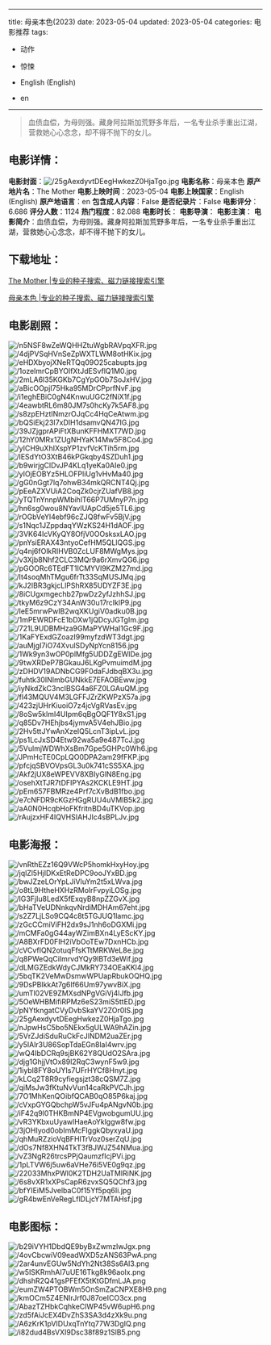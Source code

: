 
---
title: 母亲本色(2023)
date: 2023-05-04
updated: 2023-05-04
categories: 电影推荐
tags:
- 动作
- 惊悚

- English (English)
- en
---


> 血债血偿，为母则强。藏身阿拉斯加荒野多年后，一名专业杀手重出江湖，营救她心心念念，却不得不抛下的女儿。

## **电影详情**：

**电影封面**：<img src="https://image.tmdb.org/t/p/w200/25gAexdyvtDEegHwkezZ0HjaTgo.jpg" alt="/25gAexdyvtDEegHwkezZ0HjaTgo.jpg" title="/25gAexdyvtDEegHwkezZ0HjaTgo.jpg">
**电影名称**：母亲本色
**原产地片名**：The Mother
**电影上映时间**：2023-05-04
**电影上映国家**：English (English)
**原产地语言**：en
**包含成人内容**：False
**是否纪录片**：False
**电影评分**：6.686
**评分人数**：1124
**热门程度**：82.088
**电影时长**：
**电影导演**：
**电影主演**：
**电影简介**：血债血偿，为母则强。藏身阿拉斯加荒野多年后，一名专业杀手重出江湖，营救她心心念念，却不得不抛下的女儿。

## **下载地址**：
[The Mother |专业的种子搜索、磁力链接搜索引擎](https://movie.amd794.com:2083/?search=The%20Mother&ordering=&mode=match_phrase&page_size=10&page=1)

[母亲本色 |专业的种子搜索、磁力链接搜索引擎](https://movie.amd794.com:2083/?search=%E6%AF%8D%E4%BA%B2%E6%9C%AC%E8%89%B2&ordering=&mode=match_phrase&page_size=10&page=1)
 

## **电影剧照**：
<img src="https://image.tmdb.org/t/p/original/n5NSF8wZeWQHHZtuWgbRAVpqXFR.jpg" alt="/n5NSF8wZeWQHHZtuWgbRAVpqXFR.jpg" title="/n5NSF8wZeWQHHZtuWgbRAVpqXFR.jpg"><img src="https://image.tmdb.org/t/p/original/4djPVSqHVnSeZpWXTLWM8otHKix.jpg" alt="/4djPVSqHVnSeZpWXTLWM8otHKix.jpg" title="/4djPVSqHVnSeZpWXTLWM8otHKix.jpg"><img src="https://image.tmdb.org/t/p/original/eHDXbyojXNeRTQq09O25cabupts.jpg" alt="/eHDXbyojXNeRTQq09O25cabupts.jpg" title="/eHDXbyojXNeRTQq09O25cabupts.jpg"><img src="https://image.tmdb.org/t/p/original/1ozelmrCpBYOlfXtJdESvflQ1M0.jpg" alt="/1ozelmrCpBYOlfXtJdESvflQ1M0.jpg" title="/1ozelmrCpBYOlfXtJdESvflQ1M0.jpg"><img src="https://image.tmdb.org/t/p/original/2mLA6l35KGKb7CgYpGOb7SoJxHV.jpg" alt="/2mLA6l35KGKb7CgYpGOb7SoJxHV.jpg" title="/2mLA6l35KGKb7CgYpGOb7SoJxHV.jpg"><img src="https://image.tmdb.org/t/p/original/aBicOOpjI75Hka95MDrCPprfNvF.jpg" alt="/aBicOOpjI75Hka95MDrCPprfNvF.jpg" title="/aBicOOpjI75Hka95MDrCPprfNvF.jpg"><img src="https://image.tmdb.org/t/p/original/i1eghEBiC0gN4KnwuUGC2fNiX1f.jpg" alt="/i1eghEBiC0gN4KnwuUGC2fNiX1f.jpg" title="/i1eghEBiC0gN4KnwuUGC2fNiX1f.jpg"><img src="https://image.tmdb.org/t/p/original/4eawbtRL6m80JM7s0hcKy7k5AF8.jpg" alt="/4eawbtRL6m80JM7s0hcKy7k5AF8.jpg" title="/4eawbtRL6m80JM7s0hcKy7k5AF8.jpg"><img src="https://image.tmdb.org/t/p/original/s8zpEHztINmzrOJqCc4HqCeAtwm.jpg" alt="/s8zpEHztINmzrOJqCc4HqCeAtwm.jpg" title="/s8zpEHztINmzrOJqCc4HqCeAtwm.jpg"><img src="https://image.tmdb.org/t/p/original/bQSiEkj23I7xDIH1dsamvQN47IG.jpg" alt="/bQSiEkj23I7xDIH1dsamvQN47IG.jpg" title="/bQSiEkj23I7xDIH1dsamvQN47IG.jpg"><img src="https://image.tmdb.org/t/p/original/39JZjgprAPiFtXBunKFFHMXT7WD.jpg" alt="/39JZjgprAPiFtXBunKFFHMXT7WD.jpg" title="/39JZjgprAPiFtXBunKFFHMXT7WD.jpg"><img src="https://image.tmdb.org/t/p/original/12hY0MRx1ZUgNHYaK14Mw5F8Co4.jpg" alt="/12hY0MRx1ZUgNHYaK14Mw5F8Co4.jpg" title="/12hY0MRx1ZUgNHYaK14Mw5F8Co4.jpg"><img src="https://image.tmdb.org/t/p/original/yICH9uXhIXspYP1zvfVcKTih5rm.jpg" alt="/yICH9uXhIXspYP1zvfVcKTih5rm.jpg" title="/yICH9uXhIXspYP1zvfVcKTih5rm.jpg"><img src="https://image.tmdb.org/t/p/original/lESdYtO3XtB46kPGkqby4SZDuh1.jpg" alt="/lESdYtO3XtB46kPGkqby4SZDuh1.jpg" title="/lESdYtO3XtB46kPGkqby4SZDuh1.jpg"><img src="https://image.tmdb.org/t/p/original/b9wirjgClDvJP4KLq1yeKa0AIe0.jpg" alt="/b9wirjgClDvJP4KLq1yeKa0AIe0.jpg" title="/b9wirjgClDvJP4KLq1yeKa0AIe0.jpg"><img src="https://image.tmdb.org/t/p/original/yIOjEOBYz5HLOFPliUg1vHvMa40.jpg" alt="/yIOjEOBYz5HLOFPliUg1vHvMa40.jpg" title="/yIOjEOBYz5HLOFPliUg1vHvMa40.jpg"><img src="https://image.tmdb.org/t/p/original/gG0nGgt7lq7ohwB34mkQRCNT4Qj.jpg" alt="/gG0nGgt7lq7ohwB34mkQRCNT4Qj.jpg" title="/gG0nGgt7lq7ohwB34mkQRCNT4Qj.jpg"><img src="https://image.tmdb.org/t/p/original/pEeAZXVUiA2CoqZk0cjrZUafVB8.jpg" alt="/pEeAZXVUiA2CoqZk0cjrZUafVB8.jpg" title="/pEeAZXVUiA2CoqZk0cjrZUafVB8.jpg"><img src="https://image.tmdb.org/t/p/original/yTQTnYnnpWMbihlT66P7UMnyP7n.jpg" alt="/yTQTnYnnpWMbihlT66P7UMnyP7n.jpg" title="/yTQTnYnnpWMbihlT66P7UMnyP7n.jpg"><img src="https://image.tmdb.org/t/p/original/hn6sg0wou8NYavlUApCd5je5TL6.jpg" alt="/hn6sg0wou8NYavlUApCd5je5TL6.jpg" title="/hn6sg0wou8NYavlUApCd5je5TL6.jpg"><img src="https://image.tmdb.org/t/p/original/rOGbVeYl4ebf96cZJQ8fwFv5BjV.jpg" alt="/rOGbVeYl4ebf96cZJQ8fwFv5BjV.jpg" title="/rOGbVeYl4ebf96cZJQ8fwFv5BjV.jpg"><img src="https://image.tmdb.org/t/p/original/s1Nqc1JZppdaqYWzKS24H1dAOF.jpg" alt="/s1Nqc1JZppdaqYWzKS24H1dAOF.jpg" title="/s1Nqc1JZppdaqYWzKS24H1dAOF.jpg"><img src="https://image.tmdb.org/t/p/original/3VK64IcVKyQY8OfjV0OOsksxLAO.jpg" alt="/3VK64IcVKyQY8OfjV0OOsksxLAO.jpg" title="/3VK64IcVKyQY8OfjV0OOsksxLAO.jpg"><img src="https://image.tmdb.org/t/p/original/pnYsiERAX43ntyoCefHM5QLlQGS.jpg" alt="/pnYsiERAX43ntyoCefHM5QLlQGS.jpg" title="/pnYsiERAX43ntyoCefHM5QLlQGS.jpg"><img src="https://image.tmdb.org/t/p/original/q4nj6fOlkRIHVB0ZcLUF8MWgMys.jpg" alt="/q4nj6fOlkRIHVB0ZcLUF8MWgMys.jpg" title="/q4nj6fOlkRIHVB0ZcLUF8MWgMys.jpg"><img src="https://image.tmdb.org/t/p/original/v3Xjb8Nhf2CLC3MQr9a6rXmvQG6.jpg" alt="/v3Xjb8Nhf2CLC3MQr9a6rXmvQG6.jpg" title="/v3Xjb8Nhf2CLC3MQr9a6rXmvQG6.jpg"><img src="https://image.tmdb.org/t/p/original/pGOORc6TEdFT1ICMYVl9KZM27md.jpg" alt="/pGOORc6TEdFT1ICMYVl9KZM27md.jpg" title="/pGOORc6TEdFT1ICMYVl9KZM27md.jpg"><img src="https://image.tmdb.org/t/p/original/lt4soqMhTMgu6frTt33SqMUSJMq.jpg" alt="/lt4soqMhTMgu6frTt33SqMUSJMq.jpg" title="/lt4soqMhTMgu6frTt33SqMUSJMq.jpg"><img src="https://image.tmdb.org/t/p/original/kJ2IBR3gkjcLlPShRX85UDYZF3E.jpg" alt="/kJ2IBR3gkjcLlPShRX85UDYZF3E.jpg" title="/kJ2IBR3gkjcLlPShRX85UDYZF3E.jpg"><img src="https://image.tmdb.org/t/p/original/8iCUgxmgechb27pwDz2yfJzhhSJ.jpg" alt="/8iCUgxmgechb27pwDz2yfJzhhSJ.jpg" title="/8iCUgxmgechb27pwDz2yfJzhhSJ.jpg"><img src="https://image.tmdb.org/t/p/original/tkyM6z9CzY34AnW30u17rcIklP9.jpg" alt="/tkyM6z9CzY34AnW30u17rcIklP9.jpg" title="/tkyM6z9CzY34AnW30u17rcIklP9.jpg"><img src="https://image.tmdb.org/t/p/original/leE5mrwPwIB2wqXKUgiV0adku0B.jpg" alt="/leE5mrwPwIB2wqXKUgiV0adku0B.jpg" title="/leE5mrwPwIB2wqXKUgiV0adku0B.jpg"><img src="https://image.tmdb.org/t/p/original/1mPEWRDFcE1bDXw1jQDcyJGTgIm.jpg" alt="/1mPEWRDFcE1bDXw1jQDcyJGTgIm.jpg" title="/1mPEWRDFcE1bDXw1jQDcyJGTgIm.jpg"><img src="https://image.tmdb.org/t/p/original/721L9UDBMHza9GMaPYWHaI1Gc9F.jpg" alt="/721L9UDBMHza9GMaPYWHaI1Gc9F.jpg" title="/721L9UDBMHza9GMaPYWHaI1Gc9F.jpg"><img src="https://image.tmdb.org/t/p/original/1KaFYExdGZoazI99myfzdWT3dgt.jpg" alt="/1KaFYExdGZoazI99myfzdWT3dgt.jpg" title="/1KaFYExdGZoazI99myfzdWT3dgt.jpg"><img src="https://image.tmdb.org/t/p/original/auMjgI7iO74XvulSDyNpYcn8156.jpg" alt="/auMjgI7iO74XvulSDyNpYcn8156.jpg" title="/auMjgI7iO74XvulSDyNpYcn8156.jpg"><img src="https://image.tmdb.org/t/p/original/1Wk9yn3wOP0plMfg5UDDZgEWlDe.jpg" alt="/1Wk9yn3wOP0plMfg5UDDZgEWlDe.jpg" title="/1Wk9yn3wOP0plMfg5UDDZgEWlDe.jpg"><img src="https://image.tmdb.org/t/p/original/9twXRDeP7BGkauJ6LKgPvmuimdM.jpg" alt="/9twXRDeP7BGkauJ6LKgPvmuimdM.jpg" title="/9twXRDeP7BGkauJ6LKgPvmuimdM.jpg"><img src="https://image.tmdb.org/t/p/original/zDHDV19ADNbCG9F0daFJdbqBX3u.jpg" alt="/zDHDV19ADNbCG9F0daFJdbqBX3u.jpg" title="/zDHDV19ADNbCG9F0daFJdbqBX3u.jpg"><img src="https://image.tmdb.org/t/p/original/fuhtk30INImbGUNkkE7EFAOBEww.jpg" alt="/fuhtk30INImbGUNkkE7EFAOBEww.jpg" title="/fuhtk30INImbGUNkkE7EFAOBEww.jpg"><img src="https://image.tmdb.org/t/p/original/iyNkdZkC3ncIBSG4a6FZ0LGAuQM.jpg" alt="/iyNkdZkC3ncIBSG4a6FZ0LGAuQM.jpg" title="/iyNkdZkC3ncIBSG4a6FZ0LGAuQM.jpg"><img src="https://image.tmdb.org/t/p/original/fl43MQUV4M3LGFFJZrZKWPzX57a.jpg" alt="/fl43MQUV4M3LGFFJZrZKWPzX57a.jpg" title="/fl43MQUV4M3LGFFJZrZKWPzX57a.jpg"><img src="https://image.tmdb.org/t/p/original/423zjUHrKiuoiO7z4jcVgRVasEv.jpg" alt="/423zjUHrKiuoiO7z4jcVgRVasEv.jpg" title="/423zjUHrKiuoiO7z4jcVgRVasEv.jpg"><img src="https://image.tmdb.org/t/p/original/8oSw5klmI4UIpm6qBgOQF1Y8xS1.jpg" alt="/8oSw5klmI4UIpm6qBgOQF1Y8xS1.jpg" title="/8oSw5klmI4UIpm6qBgOQF1Y8xS1.jpg"><img src="https://image.tmdb.org/t/p/original/q85Dv7HEhjbs4jymvA5V4ehJBio.jpg" alt="/q85Dv7HEhjbs4jymvA5V4ehJBio.jpg" title="/q85Dv7HEhjbs4jymvA5V4ehJBio.jpg"><img src="https://image.tmdb.org/t/p/original/2Hv5ttJYwAnXzeIQ5LcnT3ipLvL.jpg" alt="/2Hv5ttJYwAnXzeIQ5LcnT3ipLvL.jpg" title="/2Hv5ttJYwAnXzeIQ5LcnT3ipLvL.jpg"><img src="https://image.tmdb.org/t/p/original/ps1LcJxSD4Etw92wa5a9e487TcJ.jpg" alt="/ps1LcJxSD4Etw92wa5a9e487TcJ.jpg" title="/ps1LcJxSD4Etw92wa5a9e487TcJ.jpg"><img src="https://image.tmdb.org/t/p/original/5VulmjWDWhXsBm7Gpe5GHPc0Wh6.jpg" alt="/5VulmjWDWhXsBm7Gpe5GHPc0Wh6.jpg" title="/5VulmjWDWhXsBm7Gpe5GHPc0Wh6.jpg"><img src="https://image.tmdb.org/t/p/original/JPmHcTE0CpLQO0DPA2am29fFKP.jpg" alt="/JPmHcTE0CpLQO0DPA2am29fFKP.jpg" title="/JPmHcTE0CpLQO0DPA2am29fFKP.jpg"><img src="https://image.tmdb.org/t/p/original/pfcjqSBVOVpsGL3u0k741cSS5XA.jpg" alt="/pfcjqSBVOVpsGL3u0k741cSS5XA.jpg" title="/pfcjqSBVOVpsGL3u0k741cSS5XA.jpg"><img src="https://image.tmdb.org/t/p/original/Akf2jUX8eWPEVV8XBIyGlN8Eng.jpg" alt="/Akf2jUX8eWPEVV8XBIyGlN8Eng.jpg" title="/Akf2jUX8eWPEVV8XBIyGlN8Eng.jpg"><img src="https://image.tmdb.org/t/p/original/osehXtTJR7tDFIPYAs2KCKLE9HT.jpg" alt="/osehXtTJR7tDFIPYAs2KCKLE9HT.jpg" title="/osehXtTJR7tDFIPYAs2KCKLE9HT.jpg"><img src="https://image.tmdb.org/t/p/original/pEm657FBMRze4Prf7cXvBdB1fbo.jpg" alt="/pEm657FBMRze4Prf7cXvBdB1fbo.jpg" title="/pEm657FBMRze4Prf7cXvBdB1fbo.jpg"><img src="https://image.tmdb.org/t/p/original/e7cNFDR9cKGzHGgRUU4uVMlB5k2.jpg" alt="/e7cNFDR9cKGzHGgRUU4uVMlB5k2.jpg" title="/e7cNFDR9cKGzHGgRUU4uVMlB5k2.jpg"><img src="https://image.tmdb.org/t/p/original/aA0N0HcqbHoFKfritnBD4uTKVop.jpg" alt="/aA0N0HcqbHoFKfritnBD4uTKVop.jpg" title="/aA0N0HcqbHoFKfritnBD4uTKVop.jpg"><img src="https://image.tmdb.org/t/p/original/rAujzxHF4IQVHSIAHJlc4sBPLJv.jpg" alt="/rAujzxHF4IQVHSIAHJlc4sBPLJv.jpg" title="/rAujzxHF4IQVHSIAHJlc4sBPLJv.jpg">

## **电影海报**：
<img src="https://image.tmdb.org/t/p/original/vnRthEZz16Q9VWcP5homkHxyHoy.jpg" alt="/vnRthEZz16Q9VWcP5homkHxyHoy.jpg" title="/vnRthEZz16Q9VWcP5homkHxyHoy.jpg"><img src="https://image.tmdb.org/t/p/original/jqlZl5HjIDKxEtReDPC9ooJYxBD.jpg" alt="/jqlZl5HjIDKxEtReDPC9ooJYxBD.jpg" title="/jqlZl5HjIDKxEtReDPC9ooJYxBD.jpg"><img src="https://image.tmdb.org/t/p/original/bwJZzeLOrYpLJiVluYm2t5xLWva.jpg" alt="/bwJZzeLOrYpLJiVluYm2t5xLWva.jpg" title="/bwJZzeLOrYpLJiVluYm2t5xLWva.jpg"><img src="https://image.tmdb.org/t/p/original/o8tL9HtheHXHzRMolrFvpyiLOSg.jpg" alt="/o8tL9HtheHXHzRMolrFvpyiLOSg.jpg" title="/o8tL9HtheHXHzRMolrFvpyiLOSg.jpg"><img src="https://image.tmdb.org/t/p/original/lG3FjIu8LedX5fExqyB8npZZGvX.jpg" alt="/lG3FjIu8LedX5fExqyB8npZZGvX.jpg" title="/lG3FjIu8LedX5fExqyB8npZZGvX.jpg"><img src="https://image.tmdb.org/t/p/original/bHaTVeUDNnkqvNrdiMDHAm67eht.jpg" alt="/bHaTVeUDNnkqvNrdiMDHAm67eht.jpg" title="/bHaTVeUDNnkqvNrdiMDHAm67eht.jpg"><img src="https://image.tmdb.org/t/p/original/s2Z7LjLSo9CQ4c8t5TGJUQ1lamc.jpg" alt="/s2Z7LjLSo9CQ4c8t5TGJUQ1lamc.jpg" title="/s2Z7LjLSo9CQ4c8t5TGJUQ1lamc.jpg"><img src="https://image.tmdb.org/t/p/original/zGcCCmiViFH2dx9sJ1nh6oDGXMi.jpg" alt="/zGcCCmiViFH2dx9sJ1nh6oDGXMi.jpg" title="/zGcCCmiViFH2dx9sJ1nh6oDGXMi.jpg"><img src="https://image.tmdb.org/t/p/original/mCMFa0gG44ayWZimBXn4LyEScKY.jpg" alt="/mCMFa0gG44ayWZimBXn4LyEScKY.jpg" title="/mCMFa0gG44ayWZimBXn4LyEScKY.jpg"><img src="https://image.tmdb.org/t/p/original/A8BXrFD0FIH2iVbOoTEw7DxnHCb.jpg" alt="/A8BXrFD0FIH2iVbOoTEw7DxnHCb.jpg" title="/A8BXrFD0FIH2iVbOoTEw7DxnHCb.jpg"><img src="https://image.tmdb.org/t/p/original/cVCvfIQN2otuqFfsKTtMRKWeL8e.jpg" alt="/cVCvfIQN2otuqFfsKTtMRKWeL8e.jpg" title="/cVCvfIQN2otuqFfsKTtMRKWeL8e.jpg"><img src="https://image.tmdb.org/t/p/original/q8PWeQqCiImrvdYQy9IBTd3eWif.jpg" alt="/q8PWeQqCiImrvdYQy9IBTd3eWif.jpg" title="/q8PWeQqCiImrvdYQy9IBTd3eWif.jpg"><img src="https://image.tmdb.org/t/p/original/dLMGZEdkWdyCJMkRY734OEaKKl4.jpg" alt="/dLMGZEdkWdyCJMkRY734OEaKKl4.jpg" title="/dLMGZEdkWdyCJMkRY734OEaKKl4.jpg"><img src="https://image.tmdb.org/t/p/original/5bqTK2VeMwDsmwWPUapRbukOQHQ.jpg" alt="/5bqTK2VeMwDsmwWPUapRbukOQHQ.jpg" title="/5bqTK2VeMwDsmwWPUapRbukOQHQ.jpg"><img src="https://image.tmdb.org/t/p/original/9DsPBIkkAt7g6If66Um97ywvBiX.jpg" alt="/9DsPBIkkAt7g6If66Um97ywvBiX.jpg" title="/9DsPBIkkAt7g6If66Um97ywvBiX.jpg"><img src="https://image.tmdb.org/t/p/original/umTl02VE9ZMXsdNPgVGiVj4lJfb.jpg" alt="/umTl02VE9ZMXsdNPgVGiVj4lJfb.jpg" title="/umTl02VE9ZMXsdNPgVGiVj4lJfb.jpg"><img src="https://image.tmdb.org/t/p/original/5OeWHBMifiRPMz6eS23miS5ttED.jpg" alt="/5OeWHBMifiRPMz6eS23miS5ttED.jpg" title="/5OeWHBMifiRPMz6eS23miS5ttED.jpg"><img src="https://image.tmdb.org/t/p/original/pNYtkngatCVyDvbSkaYV2ZOr0lS.jpg" alt="/pNYtkngatCVyDvbSkaYV2ZOr0lS.jpg" title="/pNYtkngatCVyDvbSkaYV2ZOr0lS.jpg"><img src="https://image.tmdb.org/t/p/original/25gAexdyvtDEegHwkezZ0HjaTgo.jpg" alt="/25gAexdyvtDEegHwkezZ0HjaTgo.jpg" title="/25gAexdyvtDEegHwkezZ0HjaTgo.jpg"><img src="https://image.tmdb.org/t/p/original/nJpwHsC5bo5NEkx5gULWA9hAZin.jpg" alt="/nJpwHsC5bo5NEkx5gULWA9hAZin.jpg" title="/nJpwHsC5bo5NEkx5gULWA9hAZin.jpg"><img src="https://image.tmdb.org/t/p/original/5VrZJdiSduRuCkFcJlNDM2uaZEr.jpg" alt="/5VrZJdiSduRuCkFcJlNDM2uaZEr.jpg" title="/5VrZJdiSduRuCkFcJlNDM2uaZEr.jpg"><img src="https://image.tmdb.org/t/p/original/y5IAlr3U86SopTdaEGn8laI4wrv.jpg" alt="/y5IAlr3U86SopTdaEGn8laI4wrv.jpg" title="/y5IAlr3U86SopTdaEGn8laI4wrv.jpg"><img src="https://image.tmdb.org/t/p/original/wQ4IbDCRq9sjBK62Y8QUdO2SAra.jpg" alt="/wQ4IbDCRq9sjBK62Y8QUdO2SAra.jpg" title="/wQ4IbDCRq9sjBK62Y8QUdO2SAra.jpg"><img src="https://image.tmdb.org/t/p/original/djg1GhjjVtOx89l2RqC3wynF5w9.jpg" alt="/djg1GhjjVtOx89l2RqC3wynF5w9.jpg" title="/djg1GhjjVtOx89l2RqC3wynF5w9.jpg"><img src="https://image.tmdb.org/t/p/original/1iybl8FY8oUYIs7UFrHYCf8Hnyt.jpg" alt="/1iybl8FY8oUYIs7UFrHYCf8Hnyt.jpg" title="/1iybl8FY8oUYIs7UFrHYCf8Hnyt.jpg"><img src="https://image.tmdb.org/t/p/original/kLCq2T8R9cyfiegsjzt38cQSM7Z.jpg" alt="/kLCq2T8R9cyfiegsjzt38cQSM7Z.jpg" title="/kLCq2T8R9cyfiegsjzt38cQSM7Z.jpg"><img src="https://image.tmdb.org/t/p/original/qiMsJw3fKtuNvVun14caRkPVCJh.jpg" alt="/qiMsJw3fKtuNvVun14caRkPVCJh.jpg" title="/qiMsJw3fKtuNvVun14caRkPVCJh.jpg"><img src="https://image.tmdb.org/t/p/original/7O1MhKenQOibfQCAB0qO85P6kaj.jpg" alt="/7O1MhKenQOibfQCAB0qO85P6kaj.jpg" title="/7O1MhKenQOibfQCAB0qO85P6kaj.jpg"><img src="https://image.tmdb.org/t/p/original/cVxpGYGQbchpW5vJFu4pANgvN0b.jpg" alt="/cVxpGYGQbchpW5vJFu4pANgvN0b.jpg" title="/cVxpGYGQbchpW5vJFu4pANgvN0b.jpg"><img src="https://image.tmdb.org/t/p/original/iF42q9l0THKBmNP4EVgwobgumUU.jpg" alt="/iF42q9l0THKBmNP4EVgwobgumUU.jpg" title="/iF42q9l0THKBmNP4EVgwobgumUU.jpg"><img src="https://image.tmdb.org/t/p/original/vR3YKbxuUyawlHaeAoYklggw8fw.jpg" alt="/vR3YKbxuUyawlHaeAoYklggw8fw.jpg" title="/vR3YKbxuUyawlHaeAoYklggw8fw.jpg"><img src="https://image.tmdb.org/t/p/original/3jOHIyod0obImMcFIggkQbyxyaU.jpg" alt="/3jOHIyod0obImMcFIggkQbyxyaU.jpg" title="/3jOHIyod0obImMcFIggkQbyxyaU.jpg"><img src="https://image.tmdb.org/t/p/original/qhMuRZzioVqBFHITrVoz0serZqU.jpg" alt="/qhMuRZzioVqBFHITrVoz0serZqU.jpg" title="/qhMuRZzioVqBFHITrVoz0serZqU.jpg"><img src="https://image.tmdb.org/t/p/original/dOs7Nf8XHN4TkT3fBJWJZ54NMua.jpg" alt="/dOs7Nf8XHN4TkT3fBJWJZ54NMua.jpg" title="/dOs7Nf8XHN4TkT3fBJWJZ54NMua.jpg"><img src="https://image.tmdb.org/t/p/original/vZ3NgR26trcsPPjQaumzfIcjPVi.jpg" alt="/vZ3NgR26trcsPPjQaumzfIcjPVi.jpg" title="/vZ3NgR26trcsPPjQaumzfIcjPVi.jpg"><img src="https://image.tmdb.org/t/p/original/1pLTVW6j5uw6aVHe76i5VE0g9qz.jpg" alt="/1pLTVW6j5uw6aVHe76i5VE0g9qz.jpg" title="/1pLTVW6j5uw6aVHe76i5VE0g9qz.jpg"><img src="https://image.tmdb.org/t/p/original/22033MhxPWl0K2TDH2UaTMIRiNK.jpg" alt="/22033MhxPWl0K2TDH2UaTMIRiNK.jpg" title="/22033MhxPWl0K2TDH2UaTMIRiNK.jpg"><img src="https://image.tmdb.org/t/p/original/6s8vXR1xXPsCapR6zvxSQ5QChf3.jpg" alt="/6s8vXR1xXPsCapR6zvxSQ5QChf3.jpg" title="/6s8vXR1xXPsCapR6zvxSQ5QChf3.jpg"><img src="https://image.tmdb.org/t/p/original/bfYIEiM5JvelbaC0f15Yf5pq6Ii.jpg" alt="/bfYIEiM5JvelbaC0f15Yf5pq6Ii.jpg" title="/bfYIEiM5JvelbaC0f15Yf5pq6Ii.jpg"><img src="https://image.tmdb.org/t/p/original/gR4bwEnVeRegLflDLjcY7MTAHsf.jpg" alt="/gR4bwEnVeRegLflDLjcY7MTAHsf.jpg" title="/gR4bwEnVeRegLflDLjcY7MTAHsf.jpg">

## **电影图标**：
<img src="https://image.tmdb.org/t/p/original/b29iVYH1DbdQE9byBxZwmzlwJgx.png" alt="/b29iVYH1DbdQE9byBxZwmzlwJgx.png" title="/b29iVYH1DbdQE9byBxZwmzlwJgx.png"><img src="https://image.tmdb.org/t/p/original/4ovCbcwiV09eadWXD5zANS63PwA.png" alt="/4ovCbcwiV09eadWXD5zANS63PwA.png" title="/4ovCbcwiV09eadWXD5zANS63PwA.png"><img src="https://image.tmdb.org/t/p/original/2ar4unvEGUw5NdYh2Nt38Ss6Al3.png" alt="/2ar4unvEGUw5NdYh2Nt38Ss6Al3.png" title="/2ar4unvEGUw5NdYh2Nt38Ss6Al3.png"><img src="https://image.tmdb.org/t/p/original/w5ISKRmhAI7uUE16Tkg8k96aoIx.png" alt="/w5ISKRmhAI7uUE16Tkg8k96aoIx.png" title="/w5ISKRmhAI7uUE16Tkg8k96aoIx.png"><img src="https://image.tmdb.org/t/p/original/dhshR2Q41gsPFEfX5tKtGDfmLJA.png" alt="/dhshR2Q41gsPFEfX5tKtGDfmLJA.png" title="/dhshR2Q41gsPFEfX5tKtGDfmLJA.png"><img src="https://image.tmdb.org/t/p/original/eumZW4PTOBWm5OnSmZaCNPXE8H9.png" alt="/eumZW4PTOBWm5OnSmZaCNPXE8H9.png" title="/eumZW4PTOBWm5OnSmZaCNPXE8H9.png"><img src="https://image.tmdb.org/t/p/original/kmOCm5Z4ENIrJrf0J87oeICO3cx.png" alt="/kmOCm5Z4ENIrJrf0J87oeICO3cx.png" title="/kmOCm5Z4ENIrJrf0J87oeICO3cx.png"><img src="https://image.tmdb.org/t/p/original/AbazTZHbkCqhkeClWP45vW6upH6.png" alt="/AbazTZHbkCqhkeClWP45vW6upH6.png" title="/AbazTZHbkCqhkeClWP45vW6upH6.png"><img src="https://image.tmdb.org/t/p/original/zd5fAiJcEX4DvZhS3SA3d4zXk9u.png" alt="/zd5fAiJcEX4DvZhS3SA3d4zXk9u.png" title="/zd5fAiJcEX4DvZhS3SA3d4zXk9u.png"><img src="https://image.tmdb.org/t/p/original/A6zKrK1pVIDUxqTnYtq77W3DgIQ.png" alt="/A6zKrK1pVIDUxqTnYtq77W3DgIQ.png" title="/A6zKrK1pVIDUxqTnYtq77W3DgIQ.png"><img src="https://image.tmdb.org/t/p/original/i82dud4BsVXI9Dsc38f89z1SlB5.png" alt="/i82dud4BsVXI9Dsc38f89z1SlB5.png" title="/i82dud4BsVXI9Dsc38f89z1SlB5.png">

